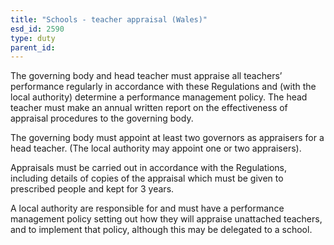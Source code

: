 ```yaml
---
title: "Schools - teacher appraisal (Wales)"
esd_id: 2590
type: duty
parent_id:  
---
```


The governing body and head teacher must appraise all teachers’ performance regularly in accordance with these Regulations and (with the local authority) determine a performance management policy.  The head teacher must make an annual written report on the effectiveness of appraisal procedures to the governing body.

The governing body must appoint at least two governors as appraisers for a head teacher. (The local authority may appoint one or two appraisers).  

Appraisals must be carried out in accordance with the Regulations, including details of copies of the appraisal which must be given to prescribed people and kept for 3 years.

A local authority are responsible for and must have a performance management policy setting out how they will appraise unattached teachers, and to implement that policy, although this may be delegated to a school.  

